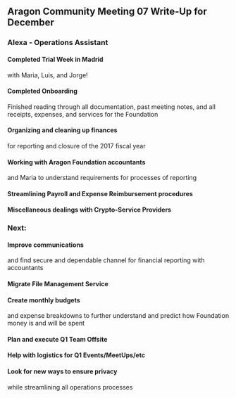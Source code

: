 ## Aragon Community Meeting 07 Write-Up for December

### Alexa - Operations Assistant

#### Completed Trial Week in Madrid
with Maria, Luis, and Jorge!

#### Completed Onboarding
Finished reading through all documentation, past meeting notes, and all receipts, expenses, and services for the Foundation

#### Organizing and cleaning up finances
for reporting and closure of the 2017 fiscal year

#### Working with Aragon Foundation accountants
and Maria to understand requirements for processes of reporting

#### Streamlining Payroll and Expense Reimbursement procedures

#### Miscellaneous dealings with Crypto-Service Providers

### Next:

#### Improve communications
and find secure and dependable channel for financial reporting with accountants

#### Migrate File Management Service

#### Create monthly budgets
and expense breakdowns to further understand and predict how Foundation money is and will be spent

#### Plan and execute Q1 Team Offsite

#### Help with logistics for Q1 Events/MeetUps/etc

#### Look for new ways to ensure privacy
while streamlining all operations processes
